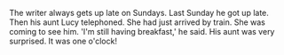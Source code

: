 The writer always gets up late on Sundays. Last Sunday he got up late.
Then his aunt Lucy telephoned. She had just arrived by train.
She was coming to see him. 'I'm still having breakfast,' he said.
His aunt was very surprised. It was one o'clock!
